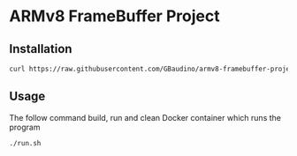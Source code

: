 # ARMv8 FrameBuffer Project

## Installation
```bash
curl https://raw.githubusercontent.com/GBaudino/armv8-framebuffer-project/master/install.sh | bash
```
## Usage
The follow command build, run and clean Docker container which runs the program
```
./run.sh
```
